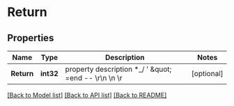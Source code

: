# Return

## Properties
Name | Type | Description | Notes
------------ | ------------- | ------------- | -------------
**Return** | **int32** | property description  *_/ &#39; \&quot; &#x3D;end -- \\r\\n \\n \\r | [optional] 

[[Back to Model list]](../README.md#documentation-for-models) [[Back to API list]](../README.md#documentation-for-api-endpoints) [[Back to README]](../README.md)



